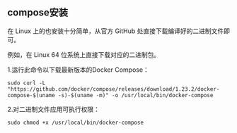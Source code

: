 ## compose安装

在 Linux 上的也安装十分简单，从官方 GitHub 处直接下载编译好的二进制文件即可。

例如，在 Linux 64 位系统上直接下载对应的二进制包。

1.运行此命令以下载最新版本的Docker Compose：

```
sudo curl -L "https://github.com/docker/compose/releases/download/1.23.2/docker-compose-$(uname -s)-$(uname -m)" -o /usr/local/bin/docker-compose
```

2.对二进制文件应用可执行权限：

```
sudo chmod +x /usr/local/bin/docker-compose
```



